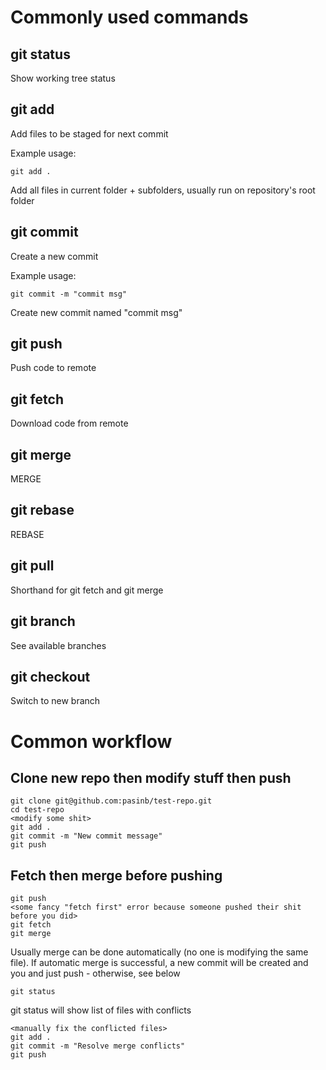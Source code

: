 # Commonly used commands

## git status

Show working tree status

## git add

Add files to be staged for next commit

Example usage:
```
git add .
```
Add all files in current folder + subfolders, usually run on repository's root folder

## git commit

Create a new commit

Example usage:
```
git commit -m "commit msg"
```
Create new commit named "commit msg"

## git push

Push code to remote

## git fetch

Download code from remote

## git merge

MERGE

## git rebase

REBASE

## git pull

Shorthand for git fetch and git merge

## git branch

See available branches

## git checkout

Switch to new branch

# Common workflow

## Clone new repo then modify stuff then push

```
git clone git@github.com:pasinb/test-repo.git
cd test-repo
<modify some shit>
git add .
git commit -m "New commit message"
git push
```

## Fetch then merge before pushing

```
git push
<some fancy "fetch first" error because someone pushed their shit before you did>
git fetch
git merge
```
Usually merge can be done automatically (no one is modifying the same file).
If automatic merge is successful, a new commit will be created and you and just push - otherwise, see below

```
git status
```
git status will show list of files with conflicts

```
<manually fix the conflicted files>
git add .
git commit -m "Resolve merge conflicts"
git push
```